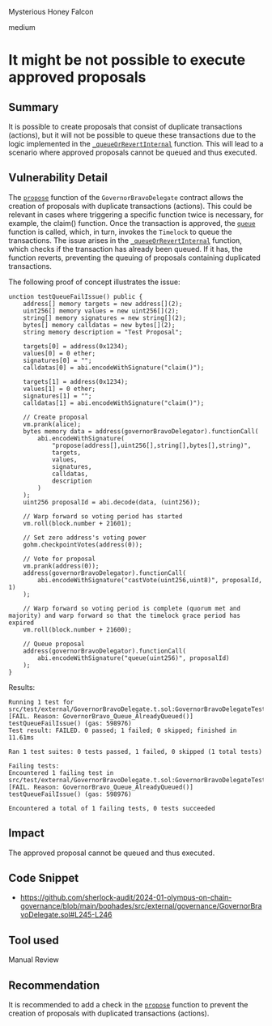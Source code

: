 Mysterious Honey Falcon

medium

# It might be not possible to execute approved proposals

## Summary

It is possible to create proposals that consist of duplicate transactions (actions), but it will not be possible to queue these transactions due to the logic implemented in the [`_queueOrRevertInternal`](https://github.com/sherlock-audit/2024-01-olympus-on-chain-governance/blob/main/bophades/src/external/governance/GovernorBravoDelegate.sol#L245-L246) function. This will lead to a scenario where approved proposals cannot be queued and thus executed.

## Vulnerability Detail

The [`propose`](https://github.com/sherlock-audit/2024-01-olympus-on-chain-governance/blob/main/bophades/src/external/governance/GovernorBravoDelegate.sol#L127-L205) function of the `GovernorBravoDelegate` contract allows the creation of proposals with duplicate transactions (actions). This could be relevant in cases where triggering a specific function twice is necessary, for example, the claim() function. Once the transaction is approved, the [`queue`](https://github.com/sherlock-audit/2024-01-olympus-on-chain-governance/blob/main/bophades/src/external/governance/GovernorBravoDelegate.sol#L211-L236) function is called, which, in turn, invokes the `Timelock` to queue the transactions. The issue arises in the [`_queueOrRevertInternal`](https://github.com/sherlock-audit/2024-01-olympus-on-chain-governance/blob/main/bophades/src/external/governance/GovernorBravoDelegate.sol#L245-L246) function, which checks if the transaction has already been queued. If it has, the function reverts, preventing the queuing of proposals containing duplicated transactions.

The following proof of concept illustrates the issue:
```solidity
unction testQueueFailIssue() public {
    address[] memory targets = new address[](2);
    uint256[] memory values = new uint256[](2);
    string[] memory signatures = new string[](2);
    bytes[] memory calldatas = new bytes[](2);
    string memory description = "Test Proposal";

    targets[0] = address(0x1234);
    values[0] = 0 ether;
    signatures[0] = "";
    calldatas[0] = abi.encodeWithSignature("claim()");
    
    targets[1] = address(0x1234);
    values[1] = 0 ether;
    signatures[1] = "";
    calldatas[1] = abi.encodeWithSignature("claim()");

    // Create proposal
    vm.prank(alice);
    bytes memory data = address(governorBravoDelegator).functionCall(
        abi.encodeWithSignature(
            "propose(address[],uint256[],string[],bytes[],string)",
            targets,
            values,
            signatures,
            calldatas,
            description
        )
    );
    uint256 proposalId = abi.decode(data, (uint256));

    // Warp forward so voting period has started
    vm.roll(block.number + 21601);

    // Set zero address's voting power
    gohm.checkpointVotes(address(0));

    // Vote for proposal
    vm.prank(address(0));
    address(governorBravoDelegator).functionCall(
        abi.encodeWithSignature("castVote(uint256,uint8)", proposalId, 1)
    );

    // Warp forward so voting period is complete (quorum met and majority) and warp forward so that the timelock grace period has expired
    vm.roll(block.number + 21600);

    // Queue proposal
    address(governorBravoDelegator).functionCall(
        abi.encodeWithSignature("queue(uint256)", proposalId)
    );
}
```

Results:
```shell
Running 1 test for src/test/external/GovernorBravoDelegate.t.sol:GovernorBravoDelegateTest
[FAIL. Reason: GovernorBravo_Queue_AlreadyQueued()] testQueueFailIssue() (gas: 598976)
Test result: FAILED. 0 passed; 1 failed; 0 skipped; finished in 11.61ms

Ran 1 test suites: 0 tests passed, 1 failed, 0 skipped (1 total tests)

Failing tests:
Encountered 1 failing test in src/test/external/GovernorBravoDelegate.t.sol:GovernorBravoDelegateTest
[FAIL. Reason: GovernorBravo_Queue_AlreadyQueued()] testQueueFailIssue() (gas: 598976)

Encountered a total of 1 failing tests, 0 tests succeeded
```

## Impact

The approved proposal cannot be queued and thus executed.

## Code Snippet

- https://github.com/sherlock-audit/2024-01-olympus-on-chain-governance/blob/main/bophades/src/external/governance/GovernorBravoDelegate.sol#L245-L246

## Tool used

Manual Review

## Recommendation

It is recommended to add a check in the [`propose`](https://github.com/sherlock-audit/2024-01-olympus-on-chain-governance/blob/main/bophades/src/external/governance/GovernorBravoDelegate.sol#L127-L205) function to prevent the creation of proposals with duplicated transactions (actions).